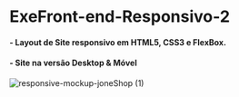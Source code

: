 # ExeFront-end-Responsivo-2
#### - Layout de Site responsivo  em HTML5, CSS3 e FlexBox.
#### - Site na versão Desktop & Móvel 
![responsive-mockup-joneShop (1)](https://user-images.githubusercontent.com/60757768/83896379-6f89fa80-a72a-11ea-8c3f-8b702b7fac29.jpg)
